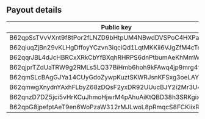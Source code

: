 Payout details
--------------

| Public key                                              | Amount        | Fee       |
|---------------------------------------------------------|---------------|-----------|
| B62qpSsTVvVXnt9f8tPor2fLNZD9bHtpUM4NBwdDVSPoC4HXPaHREyQ | 121715586372  | 100000000 |
| B62qiuqZjBn29vKLHgDffoyYCzvn3iqciQd1LqtMKKii6VJgZfM4cTm | 3688351080    | 100000000 |
| B62qqrJBL4dJcHBRCxXRkCbYfBXqhRHRPS6dnPtbumAeKhMmWzQ3c4b | 1057327315743 | 100000000 |
| B62qjprTZdUaTRW9g2RMLs5LQ37BiHmb6hoh9kFAwq4jp9mrg4fLJvK | 1057327315743 | 100000000 |
| B62qmSLcBAgGJYa14CUyGdoZywpKuztSKWRJsnKFSxg3oeLAYaotLFv | 978516909538  | 100000000 |
| B62qmwgXnydnYAxhFLbyZ68zDQsF2yxDR92UUucBJY2i2Mr3U4Qw2KG | 1753493917952 | 100000000 |
| B62qnzD7DZ5jci5vHrKCuJhmoHjwrM4pAhuAiKtQBD38h3SRKgixaV8 | 1183117287282 | 100000000 |
| B62qpG8jpefptAeT9en6WoPzaW312rMJLwoL8pRmqcS8FCKiixRjofg | 3296861517936 | 100000000 |

